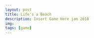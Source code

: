 ```yaml
---
layout: post
title: Life's a Beach
description: Insert Game Here jam 2018
img: 
tags: [game]
---
```

